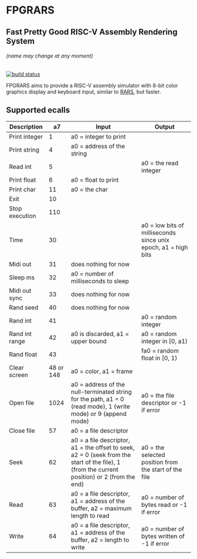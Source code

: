 # FPGRARS
## Fast Pretty Good RISC-V Assembly Rendering System
###### (name may change at any moment)

[![build status](https://github.com/LeoRiether/FPGRARS/workflows/Build%20&%20Test/badge.svg)](https://github.com/LeoRiether/FPGRARS/actions)

FPGRARS aims to provide a RISC-V assembly simulator with 8-bit color graphics display and keyboard input, similar to [RARS](https://github.com/TheThirdOne/rars), but faster.

## Supported ecalls

| Description | a7 | Input | Output |
|-------------|----|-------|--------|
Print integer | 1  | a0 = integer to print | |
Print string | 4 | a0 = address of the string | |
Read int | 5 | | a0 = the read integer |
Print float | 6 | a0 = float to print | |
Print char | 11 | a0 = the char | |
Exit | 10 | | |
Stop execution | 110 | |
Time | 30 | | a0 = low bits of milliseconds since unix epoch, a1 = high bits |
Midi out | 31 | does nothing for now | |
Sleep ms | 32 | a0 = number of milliseconds to sleep | |
Midi out sync | 33 | does nothing for now |
Rand seed | 40 | does nothing for now | |
Rand int | 41 | | a0 = random integer |
Rand int range | 42 | a0 is discarded, a1 = upper bound | a0 = random integer in [0, a1) |
Rand float | 43 | | fa0 = random float in [0, 1) |
Clear screen | 48 or 148 | a0 = color, a1 = frame | |
Open file | 1024 | a0 = address of the null-terminated string for the path, a1 = 0 (read mode), 1 (write mode) or 9 (append mode) | a0 = the file descriptor or -1 if error |
Close file | 57 | a0 = a file descriptor | |
Seek | 62 | a0 = a file descriptor, a1 = the offset to seek, a2 = 0 (seek from the start of the file), 1 (from the current position) or 2 (from the end) | a0 = the selected position from the start of the file |
Read | 63 | a0 = a file descriptor, a1 = address of the buffer, a2 = maximum length to read | a0 = number of bytes read or -1 if error |
Write | 64 | a0 = a file descriptor, a1 = address of the buffer, a2 = length to write | a0 = number of bytes written of -1 if error |
